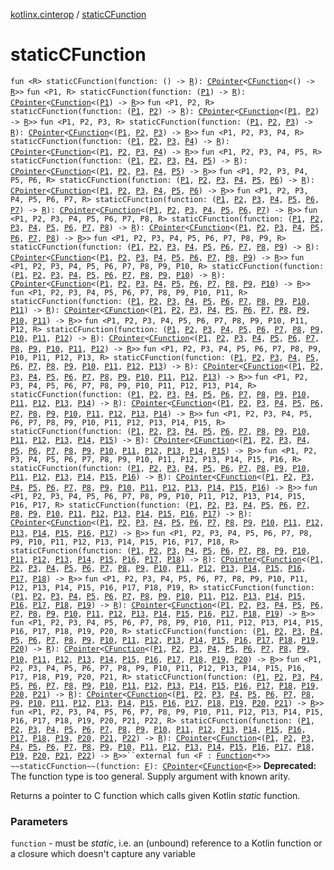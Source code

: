 [kotlinx.cinterop](index.md) / [staticCFunction](./static-c-function.md)

# staticCFunction

`fun <R> staticCFunction(function: () -> `[`R`](static-c-function.md#R)`): `[`CPointer`](-c-pointer/index.md)`<`[`CFunction`](-c-function/index.md)`<() -> `[`R`](static-c-function.md#R)`>>`
`fun <P1, R> staticCFunction(function: (`[`P1`](static-c-function.md#P1)`) -> `[`R`](static-c-function.md#R)`): `[`CPointer`](-c-pointer/index.md)`<`[`CFunction`](-c-function/index.md)`<(`[`P1`](static-c-function.md#P1)`) -> `[`R`](static-c-function.md#R)`>>`
`fun <P1, P2, R> staticCFunction(function: (`[`P1`](static-c-function.md#P1)`, `[`P2`](static-c-function.md#P2)`) -> `[`R`](static-c-function.md#R)`): `[`CPointer`](-c-pointer/index.md)`<`[`CFunction`](-c-function/index.md)`<(`[`P1`](static-c-function.md#P1)`, `[`P2`](static-c-function.md#P2)`) -> `[`R`](static-c-function.md#R)`>>`
`fun <P1, P2, P3, R> staticCFunction(function: (`[`P1`](static-c-function.md#P1)`, `[`P2`](static-c-function.md#P2)`, `[`P3`](static-c-function.md#P3)`) -> `[`R`](static-c-function.md#R)`): `[`CPointer`](-c-pointer/index.md)`<`[`CFunction`](-c-function/index.md)`<(`[`P1`](static-c-function.md#P1)`, `[`P2`](static-c-function.md#P2)`, `[`P3`](static-c-function.md#P3)`) -> `[`R`](static-c-function.md#R)`>>`
`fun <P1, P2, P3, P4, R> staticCFunction(function: (`[`P1`](static-c-function.md#P1)`, `[`P2`](static-c-function.md#P2)`, `[`P3`](static-c-function.md#P3)`, `[`P4`](static-c-function.md#P4)`) -> `[`R`](static-c-function.md#R)`): `[`CPointer`](-c-pointer/index.md)`<`[`CFunction`](-c-function/index.md)`<(`[`P1`](static-c-function.md#P1)`, `[`P2`](static-c-function.md#P2)`, `[`P3`](static-c-function.md#P3)`, `[`P4`](static-c-function.md#P4)`) -> `[`R`](static-c-function.md#R)`>>`
`fun <P1, P2, P3, P4, P5, R> staticCFunction(function: (`[`P1`](static-c-function.md#P1)`, `[`P2`](static-c-function.md#P2)`, `[`P3`](static-c-function.md#P3)`, `[`P4`](static-c-function.md#P4)`, `[`P5`](static-c-function.md#P5)`) -> `[`R`](static-c-function.md#R)`): `[`CPointer`](-c-pointer/index.md)`<`[`CFunction`](-c-function/index.md)`<(`[`P1`](static-c-function.md#P1)`, `[`P2`](static-c-function.md#P2)`, `[`P3`](static-c-function.md#P3)`, `[`P4`](static-c-function.md#P4)`, `[`P5`](static-c-function.md#P5)`) -> `[`R`](static-c-function.md#R)`>>`
`fun <P1, P2, P3, P4, P5, P6, R> staticCFunction(function: (`[`P1`](static-c-function.md#P1)`, `[`P2`](static-c-function.md#P2)`, `[`P3`](static-c-function.md#P3)`, `[`P4`](static-c-function.md#P4)`, `[`P5`](static-c-function.md#P5)`, `[`P6`](static-c-function.md#P6)`) -> `[`R`](static-c-function.md#R)`): `[`CPointer`](-c-pointer/index.md)`<`[`CFunction`](-c-function/index.md)`<(`[`P1`](static-c-function.md#P1)`, `[`P2`](static-c-function.md#P2)`, `[`P3`](static-c-function.md#P3)`, `[`P4`](static-c-function.md#P4)`, `[`P5`](static-c-function.md#P5)`, `[`P6`](static-c-function.md#P6)`) -> `[`R`](static-c-function.md#R)`>>`
`fun <P1, P2, P3, P4, P5, P6, P7, R> staticCFunction(function: (`[`P1`](static-c-function.md#P1)`, `[`P2`](static-c-function.md#P2)`, `[`P3`](static-c-function.md#P3)`, `[`P4`](static-c-function.md#P4)`, `[`P5`](static-c-function.md#P5)`, `[`P6`](static-c-function.md#P6)`, `[`P7`](static-c-function.md#P7)`) -> `[`R`](static-c-function.md#R)`): `[`CPointer`](-c-pointer/index.md)`<`[`CFunction`](-c-function/index.md)`<(`[`P1`](static-c-function.md#P1)`, `[`P2`](static-c-function.md#P2)`, `[`P3`](static-c-function.md#P3)`, `[`P4`](static-c-function.md#P4)`, `[`P5`](static-c-function.md#P5)`, `[`P6`](static-c-function.md#P6)`, `[`P7`](static-c-function.md#P7)`) -> `[`R`](static-c-function.md#R)`>>`
`fun <P1, P2, P3, P4, P5, P6, P7, P8, R> staticCFunction(function: (`[`P1`](static-c-function.md#P1)`, `[`P2`](static-c-function.md#P2)`, `[`P3`](static-c-function.md#P3)`, `[`P4`](static-c-function.md#P4)`, `[`P5`](static-c-function.md#P5)`, `[`P6`](static-c-function.md#P6)`, `[`P7`](static-c-function.md#P7)`, `[`P8`](static-c-function.md#P8)`) -> `[`R`](static-c-function.md#R)`): `[`CPointer`](-c-pointer/index.md)`<`[`CFunction`](-c-function/index.md)`<(`[`P1`](static-c-function.md#P1)`, `[`P2`](static-c-function.md#P2)`, `[`P3`](static-c-function.md#P3)`, `[`P4`](static-c-function.md#P4)`, `[`P5`](static-c-function.md#P5)`, `[`P6`](static-c-function.md#P6)`, `[`P7`](static-c-function.md#P7)`, `[`P8`](static-c-function.md#P8)`) -> `[`R`](static-c-function.md#R)`>>`
`fun <P1, P2, P3, P4, P5, P6, P7, P8, P9, R> staticCFunction(function: (`[`P1`](static-c-function.md#P1)`, `[`P2`](static-c-function.md#P2)`, `[`P3`](static-c-function.md#P3)`, `[`P4`](static-c-function.md#P4)`, `[`P5`](static-c-function.md#P5)`, `[`P6`](static-c-function.md#P6)`, `[`P7`](static-c-function.md#P7)`, `[`P8`](static-c-function.md#P8)`, `[`P9`](static-c-function.md#P9)`) -> `[`R`](static-c-function.md#R)`): `[`CPointer`](-c-pointer/index.md)`<`[`CFunction`](-c-function/index.md)`<(`[`P1`](static-c-function.md#P1)`, `[`P2`](static-c-function.md#P2)`, `[`P3`](static-c-function.md#P3)`, `[`P4`](static-c-function.md#P4)`, `[`P5`](static-c-function.md#P5)`, `[`P6`](static-c-function.md#P6)`, `[`P7`](static-c-function.md#P7)`, `[`P8`](static-c-function.md#P8)`, `[`P9`](static-c-function.md#P9)`) -> `[`R`](static-c-function.md#R)`>>`
`fun <P1, P2, P3, P4, P5, P6, P7, P8, P9, P10, R> staticCFunction(function: (`[`P1`](static-c-function.md#P1)`, `[`P2`](static-c-function.md#P2)`, `[`P3`](static-c-function.md#P3)`, `[`P4`](static-c-function.md#P4)`, `[`P5`](static-c-function.md#P5)`, `[`P6`](static-c-function.md#P6)`, `[`P7`](static-c-function.md#P7)`, `[`P8`](static-c-function.md#P8)`, `[`P9`](static-c-function.md#P9)`, `[`P10`](static-c-function.md#P10)`) -> `[`R`](static-c-function.md#R)`): `[`CPointer`](-c-pointer/index.md)`<`[`CFunction`](-c-function/index.md)`<(`[`P1`](static-c-function.md#P1)`, `[`P2`](static-c-function.md#P2)`, `[`P3`](static-c-function.md#P3)`, `[`P4`](static-c-function.md#P4)`, `[`P5`](static-c-function.md#P5)`, `[`P6`](static-c-function.md#P6)`, `[`P7`](static-c-function.md#P7)`, `[`P8`](static-c-function.md#P8)`, `[`P9`](static-c-function.md#P9)`, `[`P10`](static-c-function.md#P10)`) -> `[`R`](static-c-function.md#R)`>>`
`fun <P1, P2, P3, P4, P5, P6, P7, P8, P9, P10, P11, R> staticCFunction(function: (`[`P1`](static-c-function.md#P1)`, `[`P2`](static-c-function.md#P2)`, `[`P3`](static-c-function.md#P3)`, `[`P4`](static-c-function.md#P4)`, `[`P5`](static-c-function.md#P5)`, `[`P6`](static-c-function.md#P6)`, `[`P7`](static-c-function.md#P7)`, `[`P8`](static-c-function.md#P8)`, `[`P9`](static-c-function.md#P9)`, `[`P10`](static-c-function.md#P10)`, `[`P11`](static-c-function.md#P11)`) -> `[`R`](static-c-function.md#R)`): `[`CPointer`](-c-pointer/index.md)`<`[`CFunction`](-c-function/index.md)`<(`[`P1`](static-c-function.md#P1)`, `[`P2`](static-c-function.md#P2)`, `[`P3`](static-c-function.md#P3)`, `[`P4`](static-c-function.md#P4)`, `[`P5`](static-c-function.md#P5)`, `[`P6`](static-c-function.md#P6)`, `[`P7`](static-c-function.md#P7)`, `[`P8`](static-c-function.md#P8)`, `[`P9`](static-c-function.md#P9)`, `[`P10`](static-c-function.md#P10)`, `[`P11`](static-c-function.md#P11)`) -> `[`R`](static-c-function.md#R)`>>`
`fun <P1, P2, P3, P4, P5, P6, P7, P8, P9, P10, P11, P12, R> staticCFunction(function: (`[`P1`](static-c-function.md#P1)`, `[`P2`](static-c-function.md#P2)`, `[`P3`](static-c-function.md#P3)`, `[`P4`](static-c-function.md#P4)`, `[`P5`](static-c-function.md#P5)`, `[`P6`](static-c-function.md#P6)`, `[`P7`](static-c-function.md#P7)`, `[`P8`](static-c-function.md#P8)`, `[`P9`](static-c-function.md#P9)`, `[`P10`](static-c-function.md#P10)`, `[`P11`](static-c-function.md#P11)`, `[`P12`](static-c-function.md#P12)`) -> `[`R`](static-c-function.md#R)`): `[`CPointer`](-c-pointer/index.md)`<`[`CFunction`](-c-function/index.md)`<(`[`P1`](static-c-function.md#P1)`, `[`P2`](static-c-function.md#P2)`, `[`P3`](static-c-function.md#P3)`, `[`P4`](static-c-function.md#P4)`, `[`P5`](static-c-function.md#P5)`, `[`P6`](static-c-function.md#P6)`, `[`P7`](static-c-function.md#P7)`, `[`P8`](static-c-function.md#P8)`, `[`P9`](static-c-function.md#P9)`, `[`P10`](static-c-function.md#P10)`, `[`P11`](static-c-function.md#P11)`, `[`P12`](static-c-function.md#P12)`) -> `[`R`](static-c-function.md#R)`>>`
`fun <P1, P2, P3, P4, P5, P6, P7, P8, P9, P10, P11, P12, P13, R> staticCFunction(function: (`[`P1`](static-c-function.md#P1)`, `[`P2`](static-c-function.md#P2)`, `[`P3`](static-c-function.md#P3)`, `[`P4`](static-c-function.md#P4)`, `[`P5`](static-c-function.md#P5)`, `[`P6`](static-c-function.md#P6)`, `[`P7`](static-c-function.md#P7)`, `[`P8`](static-c-function.md#P8)`, `[`P9`](static-c-function.md#P9)`, `[`P10`](static-c-function.md#P10)`, `[`P11`](static-c-function.md#P11)`, `[`P12`](static-c-function.md#P12)`, `[`P13`](static-c-function.md#P13)`) -> `[`R`](static-c-function.md#R)`): `[`CPointer`](-c-pointer/index.md)`<`[`CFunction`](-c-function/index.md)`<(`[`P1`](static-c-function.md#P1)`, `[`P2`](static-c-function.md#P2)`, `[`P3`](static-c-function.md#P3)`, `[`P4`](static-c-function.md#P4)`, `[`P5`](static-c-function.md#P5)`, `[`P6`](static-c-function.md#P6)`, `[`P7`](static-c-function.md#P7)`, `[`P8`](static-c-function.md#P8)`, `[`P9`](static-c-function.md#P9)`, `[`P10`](static-c-function.md#P10)`, `[`P11`](static-c-function.md#P11)`, `[`P12`](static-c-function.md#P12)`, `[`P13`](static-c-function.md#P13)`) -> `[`R`](static-c-function.md#R)`>>`
`fun <P1, P2, P3, P4, P5, P6, P7, P8, P9, P10, P11, P12, P13, P14, R> staticCFunction(function: (`[`P1`](static-c-function.md#P1)`, `[`P2`](static-c-function.md#P2)`, `[`P3`](static-c-function.md#P3)`, `[`P4`](static-c-function.md#P4)`, `[`P5`](static-c-function.md#P5)`, `[`P6`](static-c-function.md#P6)`, `[`P7`](static-c-function.md#P7)`, `[`P8`](static-c-function.md#P8)`, `[`P9`](static-c-function.md#P9)`, `[`P10`](static-c-function.md#P10)`, `[`P11`](static-c-function.md#P11)`, `[`P12`](static-c-function.md#P12)`, `[`P13`](static-c-function.md#P13)`, `[`P14`](static-c-function.md#P14)`) -> `[`R`](static-c-function.md#R)`): `[`CPointer`](-c-pointer/index.md)`<`[`CFunction`](-c-function/index.md)`<(`[`P1`](static-c-function.md#P1)`, `[`P2`](static-c-function.md#P2)`, `[`P3`](static-c-function.md#P3)`, `[`P4`](static-c-function.md#P4)`, `[`P5`](static-c-function.md#P5)`, `[`P6`](static-c-function.md#P6)`, `[`P7`](static-c-function.md#P7)`, `[`P8`](static-c-function.md#P8)`, `[`P9`](static-c-function.md#P9)`, `[`P10`](static-c-function.md#P10)`, `[`P11`](static-c-function.md#P11)`, `[`P12`](static-c-function.md#P12)`, `[`P13`](static-c-function.md#P13)`, `[`P14`](static-c-function.md#P14)`) -> `[`R`](static-c-function.md#R)`>>`
`fun <P1, P2, P3, P4, P5, P6, P7, P8, P9, P10, P11, P12, P13, P14, P15, R> staticCFunction(function: (`[`P1`](static-c-function.md#P1)`, `[`P2`](static-c-function.md#P2)`, `[`P3`](static-c-function.md#P3)`, `[`P4`](static-c-function.md#P4)`, `[`P5`](static-c-function.md#P5)`, `[`P6`](static-c-function.md#P6)`, `[`P7`](static-c-function.md#P7)`, `[`P8`](static-c-function.md#P8)`, `[`P9`](static-c-function.md#P9)`, `[`P10`](static-c-function.md#P10)`, `[`P11`](static-c-function.md#P11)`, `[`P12`](static-c-function.md#P12)`, `[`P13`](static-c-function.md#P13)`, `[`P14`](static-c-function.md#P14)`, `[`P15`](static-c-function.md#P15)`) -> `[`R`](static-c-function.md#R)`): `[`CPointer`](-c-pointer/index.md)`<`[`CFunction`](-c-function/index.md)`<(`[`P1`](static-c-function.md#P1)`, `[`P2`](static-c-function.md#P2)`, `[`P3`](static-c-function.md#P3)`, `[`P4`](static-c-function.md#P4)`, `[`P5`](static-c-function.md#P5)`, `[`P6`](static-c-function.md#P6)`, `[`P7`](static-c-function.md#P7)`, `[`P8`](static-c-function.md#P8)`, `[`P9`](static-c-function.md#P9)`, `[`P10`](static-c-function.md#P10)`, `[`P11`](static-c-function.md#P11)`, `[`P12`](static-c-function.md#P12)`, `[`P13`](static-c-function.md#P13)`, `[`P14`](static-c-function.md#P14)`, `[`P15`](static-c-function.md#P15)`) -> `[`R`](static-c-function.md#R)`>>`
`fun <P1, P2, P3, P4, P5, P6, P7, P8, P9, P10, P11, P12, P13, P14, P15, P16, R> staticCFunction(function: (`[`P1`](static-c-function.md#P1)`, `[`P2`](static-c-function.md#P2)`, `[`P3`](static-c-function.md#P3)`, `[`P4`](static-c-function.md#P4)`, `[`P5`](static-c-function.md#P5)`, `[`P6`](static-c-function.md#P6)`, `[`P7`](static-c-function.md#P7)`, `[`P8`](static-c-function.md#P8)`, `[`P9`](static-c-function.md#P9)`, `[`P10`](static-c-function.md#P10)`, `[`P11`](static-c-function.md#P11)`, `[`P12`](static-c-function.md#P12)`, `[`P13`](static-c-function.md#P13)`, `[`P14`](static-c-function.md#P14)`, `[`P15`](static-c-function.md#P15)`, `[`P16`](static-c-function.md#P16)`) -> `[`R`](static-c-function.md#R)`): `[`CPointer`](-c-pointer/index.md)`<`[`CFunction`](-c-function/index.md)`<(`[`P1`](static-c-function.md#P1)`, `[`P2`](static-c-function.md#P2)`, `[`P3`](static-c-function.md#P3)`, `[`P4`](static-c-function.md#P4)`, `[`P5`](static-c-function.md#P5)`, `[`P6`](static-c-function.md#P6)`, `[`P7`](static-c-function.md#P7)`, `[`P8`](static-c-function.md#P8)`, `[`P9`](static-c-function.md#P9)`, `[`P10`](static-c-function.md#P10)`, `[`P11`](static-c-function.md#P11)`, `[`P12`](static-c-function.md#P12)`, `[`P13`](static-c-function.md#P13)`, `[`P14`](static-c-function.md#P14)`, `[`P15`](static-c-function.md#P15)`, `[`P16`](static-c-function.md#P16)`) -> `[`R`](static-c-function.md#R)`>>`
`fun <P1, P2, P3, P4, P5, P6, P7, P8, P9, P10, P11, P12, P13, P14, P15, P16, P17, R> staticCFunction(function: (`[`P1`](static-c-function.md#P1)`, `[`P2`](static-c-function.md#P2)`, `[`P3`](static-c-function.md#P3)`, `[`P4`](static-c-function.md#P4)`, `[`P5`](static-c-function.md#P5)`, `[`P6`](static-c-function.md#P6)`, `[`P7`](static-c-function.md#P7)`, `[`P8`](static-c-function.md#P8)`, `[`P9`](static-c-function.md#P9)`, `[`P10`](static-c-function.md#P10)`, `[`P11`](static-c-function.md#P11)`, `[`P12`](static-c-function.md#P12)`, `[`P13`](static-c-function.md#P13)`, `[`P14`](static-c-function.md#P14)`, `[`P15`](static-c-function.md#P15)`, `[`P16`](static-c-function.md#P16)`, `[`P17`](static-c-function.md#P17)`) -> `[`R`](static-c-function.md#R)`): `[`CPointer`](-c-pointer/index.md)`<`[`CFunction`](-c-function/index.md)`<(`[`P1`](static-c-function.md#P1)`, `[`P2`](static-c-function.md#P2)`, `[`P3`](static-c-function.md#P3)`, `[`P4`](static-c-function.md#P4)`, `[`P5`](static-c-function.md#P5)`, `[`P6`](static-c-function.md#P6)`, `[`P7`](static-c-function.md#P7)`, `[`P8`](static-c-function.md#P8)`, `[`P9`](static-c-function.md#P9)`, `[`P10`](static-c-function.md#P10)`, `[`P11`](static-c-function.md#P11)`, `[`P12`](static-c-function.md#P12)`, `[`P13`](static-c-function.md#P13)`, `[`P14`](static-c-function.md#P14)`, `[`P15`](static-c-function.md#P15)`, `[`P16`](static-c-function.md#P16)`, `[`P17`](static-c-function.md#P17)`) -> `[`R`](static-c-function.md#R)`>>`
`fun <P1, P2, P3, P4, P5, P6, P7, P8, P9, P10, P11, P12, P13, P14, P15, P16, P17, P18, R> staticCFunction(function: (`[`P1`](static-c-function.md#P1)`, `[`P2`](static-c-function.md#P2)`, `[`P3`](static-c-function.md#P3)`, `[`P4`](static-c-function.md#P4)`, `[`P5`](static-c-function.md#P5)`, `[`P6`](static-c-function.md#P6)`, `[`P7`](static-c-function.md#P7)`, `[`P8`](static-c-function.md#P8)`, `[`P9`](static-c-function.md#P9)`, `[`P10`](static-c-function.md#P10)`, `[`P11`](static-c-function.md#P11)`, `[`P12`](static-c-function.md#P12)`, `[`P13`](static-c-function.md#P13)`, `[`P14`](static-c-function.md#P14)`, `[`P15`](static-c-function.md#P15)`, `[`P16`](static-c-function.md#P16)`, `[`P17`](static-c-function.md#P17)`, `[`P18`](static-c-function.md#P18)`) -> `[`R`](static-c-function.md#R)`): `[`CPointer`](-c-pointer/index.md)`<`[`CFunction`](-c-function/index.md)`<(`[`P1`](static-c-function.md#P1)`, `[`P2`](static-c-function.md#P2)`, `[`P3`](static-c-function.md#P3)`, `[`P4`](static-c-function.md#P4)`, `[`P5`](static-c-function.md#P5)`, `[`P6`](static-c-function.md#P6)`, `[`P7`](static-c-function.md#P7)`, `[`P8`](static-c-function.md#P8)`, `[`P9`](static-c-function.md#P9)`, `[`P10`](static-c-function.md#P10)`, `[`P11`](static-c-function.md#P11)`, `[`P12`](static-c-function.md#P12)`, `[`P13`](static-c-function.md#P13)`, `[`P14`](static-c-function.md#P14)`, `[`P15`](static-c-function.md#P15)`, `[`P16`](static-c-function.md#P16)`, `[`P17`](static-c-function.md#P17)`, `[`P18`](static-c-function.md#P18)`) -> `[`R`](static-c-function.md#R)`>>`
`fun <P1, P2, P3, P4, P5, P6, P7, P8, P9, P10, P11, P12, P13, P14, P15, P16, P17, P18, P19, R> staticCFunction(function: (`[`P1`](static-c-function.md#P1)`, `[`P2`](static-c-function.md#P2)`, `[`P3`](static-c-function.md#P3)`, `[`P4`](static-c-function.md#P4)`, `[`P5`](static-c-function.md#P5)`, `[`P6`](static-c-function.md#P6)`, `[`P7`](static-c-function.md#P7)`, `[`P8`](static-c-function.md#P8)`, `[`P9`](static-c-function.md#P9)`, `[`P10`](static-c-function.md#P10)`, `[`P11`](static-c-function.md#P11)`, `[`P12`](static-c-function.md#P12)`, `[`P13`](static-c-function.md#P13)`, `[`P14`](static-c-function.md#P14)`, `[`P15`](static-c-function.md#P15)`, `[`P16`](static-c-function.md#P16)`, `[`P17`](static-c-function.md#P17)`, `[`P18`](static-c-function.md#P18)`, `[`P19`](static-c-function.md#P19)`) -> `[`R`](static-c-function.md#R)`): `[`CPointer`](-c-pointer/index.md)`<`[`CFunction`](-c-function/index.md)`<(`[`P1`](static-c-function.md#P1)`, `[`P2`](static-c-function.md#P2)`, `[`P3`](static-c-function.md#P3)`, `[`P4`](static-c-function.md#P4)`, `[`P5`](static-c-function.md#P5)`, `[`P6`](static-c-function.md#P6)`, `[`P7`](static-c-function.md#P7)`, `[`P8`](static-c-function.md#P8)`, `[`P9`](static-c-function.md#P9)`, `[`P10`](static-c-function.md#P10)`, `[`P11`](static-c-function.md#P11)`, `[`P12`](static-c-function.md#P12)`, `[`P13`](static-c-function.md#P13)`, `[`P14`](static-c-function.md#P14)`, `[`P15`](static-c-function.md#P15)`, `[`P16`](static-c-function.md#P16)`, `[`P17`](static-c-function.md#P17)`, `[`P18`](static-c-function.md#P18)`, `[`P19`](static-c-function.md#P19)`) -> `[`R`](static-c-function.md#R)`>>`
`fun <P1, P2, P3, P4, P5, P6, P7, P8, P9, P10, P11, P12, P13, P14, P15, P16, P17, P18, P19, P20, R> staticCFunction(function: (`[`P1`](static-c-function.md#P1)`, `[`P2`](static-c-function.md#P2)`, `[`P3`](static-c-function.md#P3)`, `[`P4`](static-c-function.md#P4)`, `[`P5`](static-c-function.md#P5)`, `[`P6`](static-c-function.md#P6)`, `[`P7`](static-c-function.md#P7)`, `[`P8`](static-c-function.md#P8)`, `[`P9`](static-c-function.md#P9)`, `[`P10`](static-c-function.md#P10)`, `[`P11`](static-c-function.md#P11)`, `[`P12`](static-c-function.md#P12)`, `[`P13`](static-c-function.md#P13)`, `[`P14`](static-c-function.md#P14)`, `[`P15`](static-c-function.md#P15)`, `[`P16`](static-c-function.md#P16)`, `[`P17`](static-c-function.md#P17)`, `[`P18`](static-c-function.md#P18)`, `[`P19`](static-c-function.md#P19)`, `[`P20`](static-c-function.md#P20)`) -> `[`R`](static-c-function.md#R)`): `[`CPointer`](-c-pointer/index.md)`<`[`CFunction`](-c-function/index.md)`<(`[`P1`](static-c-function.md#P1)`, `[`P2`](static-c-function.md#P2)`, `[`P3`](static-c-function.md#P3)`, `[`P4`](static-c-function.md#P4)`, `[`P5`](static-c-function.md#P5)`, `[`P6`](static-c-function.md#P6)`, `[`P7`](static-c-function.md#P7)`, `[`P8`](static-c-function.md#P8)`, `[`P9`](static-c-function.md#P9)`, `[`P10`](static-c-function.md#P10)`, `[`P11`](static-c-function.md#P11)`, `[`P12`](static-c-function.md#P12)`, `[`P13`](static-c-function.md#P13)`, `[`P14`](static-c-function.md#P14)`, `[`P15`](static-c-function.md#P15)`, `[`P16`](static-c-function.md#P16)`, `[`P17`](static-c-function.md#P17)`, `[`P18`](static-c-function.md#P18)`, `[`P19`](static-c-function.md#P19)`, `[`P20`](static-c-function.md#P20)`) -> `[`R`](static-c-function.md#R)`>>`
`fun <P1, P2, P3, P4, P5, P6, P7, P8, P9, P10, P11, P12, P13, P14, P15, P16, P17, P18, P19, P20, P21, R> staticCFunction(function: (`[`P1`](static-c-function.md#P1)`, `[`P2`](static-c-function.md#P2)`, `[`P3`](static-c-function.md#P3)`, `[`P4`](static-c-function.md#P4)`, `[`P5`](static-c-function.md#P5)`, `[`P6`](static-c-function.md#P6)`, `[`P7`](static-c-function.md#P7)`, `[`P8`](static-c-function.md#P8)`, `[`P9`](static-c-function.md#P9)`, `[`P10`](static-c-function.md#P10)`, `[`P11`](static-c-function.md#P11)`, `[`P12`](static-c-function.md#P12)`, `[`P13`](static-c-function.md#P13)`, `[`P14`](static-c-function.md#P14)`, `[`P15`](static-c-function.md#P15)`, `[`P16`](static-c-function.md#P16)`, `[`P17`](static-c-function.md#P17)`, `[`P18`](static-c-function.md#P18)`, `[`P19`](static-c-function.md#P19)`, `[`P20`](static-c-function.md#P20)`, `[`P21`](static-c-function.md#P21)`) -> `[`R`](static-c-function.md#R)`): `[`CPointer`](-c-pointer/index.md)`<`[`CFunction`](-c-function/index.md)`<(`[`P1`](static-c-function.md#P1)`, `[`P2`](static-c-function.md#P2)`, `[`P3`](static-c-function.md#P3)`, `[`P4`](static-c-function.md#P4)`, `[`P5`](static-c-function.md#P5)`, `[`P6`](static-c-function.md#P6)`, `[`P7`](static-c-function.md#P7)`, `[`P8`](static-c-function.md#P8)`, `[`P9`](static-c-function.md#P9)`, `[`P10`](static-c-function.md#P10)`, `[`P11`](static-c-function.md#P11)`, `[`P12`](static-c-function.md#P12)`, `[`P13`](static-c-function.md#P13)`, `[`P14`](static-c-function.md#P14)`, `[`P15`](static-c-function.md#P15)`, `[`P16`](static-c-function.md#P16)`, `[`P17`](static-c-function.md#P17)`, `[`P18`](static-c-function.md#P18)`, `[`P19`](static-c-function.md#P19)`, `[`P20`](static-c-function.md#P20)`, `[`P21`](static-c-function.md#P21)`) -> `[`R`](static-c-function.md#R)`>>`
`fun <P1, P2, P3, P4, P5, P6, P7, P8, P9, P10, P11, P12, P13, P14, P15, P16, P17, P18, P19, P20, P21, P22, R> staticCFunction(function: (`[`P1`](static-c-function.md#P1)`, `[`P2`](static-c-function.md#P2)`, `[`P3`](static-c-function.md#P3)`, `[`P4`](static-c-function.md#P4)`, `[`P5`](static-c-function.md#P5)`, `[`P6`](static-c-function.md#P6)`, `[`P7`](static-c-function.md#P7)`, `[`P8`](static-c-function.md#P8)`, `[`P9`](static-c-function.md#P9)`, `[`P10`](static-c-function.md#P10)`, `[`P11`](static-c-function.md#P11)`, `[`P12`](static-c-function.md#P12)`, `[`P13`](static-c-function.md#P13)`, `[`P14`](static-c-function.md#P14)`, `[`P15`](static-c-function.md#P15)`, `[`P16`](static-c-function.md#P16)`, `[`P17`](static-c-function.md#P17)`, `[`P18`](static-c-function.md#P18)`, `[`P19`](static-c-function.md#P19)`, `[`P20`](static-c-function.md#P20)`, `[`P21`](static-c-function.md#P21)`, `[`P22`](static-c-function.md#P22)`) -> `[`R`](static-c-function.md#R)`): `[`CPointer`](-c-pointer/index.md)`<`[`CFunction`](-c-function/index.md)`<(`[`P1`](static-c-function.md#P1)`, `[`P2`](static-c-function.md#P2)`, `[`P3`](static-c-function.md#P3)`, `[`P4`](static-c-function.md#P4)`, `[`P5`](static-c-function.md#P5)`, `[`P6`](static-c-function.md#P6)`, `[`P7`](static-c-function.md#P7)`, `[`P8`](static-c-function.md#P8)`, `[`P9`](static-c-function.md#P9)`, `[`P10`](static-c-function.md#P10)`, `[`P11`](static-c-function.md#P11)`, `[`P12`](static-c-function.md#P12)`, `[`P13`](static-c-function.md#P13)`, `[`P14`](static-c-function.md#P14)`, `[`P15`](static-c-function.md#P15)`, `[`P16`](static-c-function.md#P16)`, `[`P17`](static-c-function.md#P17)`, `[`P18`](static-c-function.md#P18)`, `[`P19`](static-c-function.md#P19)`, `[`P20`](static-c-function.md#P20)`, `[`P21`](static-c-function.md#P21)`, `[`P22`](static-c-function.md#P22)`) -> `[`R`](static-c-function.md#R)`>>``external fun <F : `[`Function`](https://kotlinlang.org/api/latest/jvm/stdlib/kotlin/-function/index.html)`<*>> ~~staticCFunction~~(function: `[`F`](static-c-function.md#F)`): `[`CPointer`](-c-pointer/index.md)`<`[`CFunction`](-c-function/index.md)`<`[`F`](static-c-function.md#F)`>>`
**Deprecated:** The function type is too general. Supply argument with known arity.

Returns a pointer to C function which calls given Kotlin *static* function.

### Parameters

`function` - must be *static*, i.e. an (unbound) reference to a Kotlin function or
a closure which doesn't capture any variable